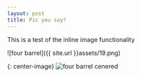 ```yaml
---
layout: post
title: Pic you say?
---
```


This is a test of the inline image functionality 

![four barrel]({{ site.url }}assets/19.png)

{: center-image}
![four barrel cenered]({{site.url}}/19.png)
